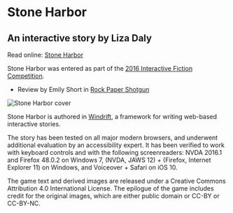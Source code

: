 # Stone Harbor

## An interactive story by Liza Daly

Read online: [Stone Harbor](https://stoneharborgame.com/)

Stone Harbor was entered as part of the [2016 Interactive Fiction Competition](https://ifcomp.org).

* Review by Emily Short in [Rock Paper Shotgun](https://www.rockpapershotgun.com/2016/10/12/if-comp-2016-best-games/)

![Stone Harbor cover](https://lizadaly.com/static/main/images/cover-small.png)

Stone Harbor is authored in [Windrift](https://github.com/lizadaly/windrift), a framework
for writing web-based interactive stories.


The story has been tested on all major modern browsers, and underwent additional evaluation by an accessibility expert. It has been verified to work with
keyboard controls and with the following screenreaders:
NVDA 2016.1 and Firefox 48.0.2 on Windows 7, (NVDA, JAWS 12) + (Firefox,
Internet Explorer 11) on Windows, and Voiceover + Safari on iOS 10.

The game text and derived images are released under a Creative Commons
Attribution 4.0 International License. The epilogue of the game includes
credit for the original images, which are either public domain or CC-BY or CC-BY-NC.
